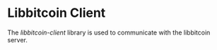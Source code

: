 # Libbitcoin Client

The _libbitcoin-client_ library is used to communicate with the libbitcoin server.
